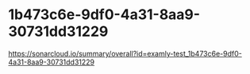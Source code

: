 # 1b473c6e-9df0-4a31-8aa9-30731dd31229
https://sonarcloud.io/summary/overall?id=examly-test_1b473c6e-9df0-4a31-8aa9-30731dd31229
